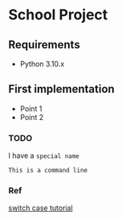 # School Project

## Requirements
- Python 3.10.x

## First implementation

- Point 1
- Point 2

### TODO
I have a `special name`

```commandline
This is a command line
```


### Ref
[switch case tutorial](https://towardsdatascience.com/switch-case-statements-are-coming-to-python-d0caf7b2bfd3)